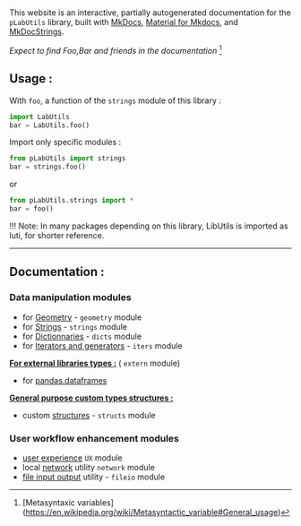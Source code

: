 #

This website is an interactive, partially autogenerated documentation for the ``pLabUtils`` library, built with [MkDocs](https://www.mkdocs.org/getting-started/), [Material for Mkdocs](https://squidfunk.github.io/mkdocs-material/getting-started/), and [MkDocStrings](https://mkdocstrings.github.io/).

*Expect to find Foo,Bar and friends in the documentation* [^1]

## Usage : 

With `foo`, a function of the `strings` module of this library :

```python
import LabUtils
bar = LabUtils.foo()
```

Import only specific modules :

```python
from pLabUtils import strings
bar = strings.foo()
```

or

```python
from pLabUtils.strings import *
bar = foo()
```

!!! Note:
    In many packages depending on this library, LibUtils is imported as luti, for shorter reference.

__________

## Documentation : 



### Data manipulation modules 

  - for [Geometry](geometry\ULine.md) - ``geometry`` module
- for [Strings](strings\alphanum_sort.md) - ``strings`` module
- for [Dictionnaries](dicts\drop_matched_keys.md) - ``dicts`` module
- for [Iterators and generators](iters\nest_iter.md) - ``iters`` module

**<u>For external libraries types :</u>** ( ``extern`` module)

- for [pandas.dataframes](extern\empty_df.md#pandas)

**<u>General purpose custom types structures :</u>**

- custom [structures](structs\sdict.md) - ``structs`` module

### User workflow enhancement modules

- [user experience](UX\cached_execution_variables.md) ``UX`` module
- local [network](network\find_activeSQL.md) utility ``network`` module
- [file input output](fileio\Pickle.md) utility - ``fileio`` module



[^1]: [Metasyntaxic variables\](https://en.wikipedia.org/wiki/Metasyntactic_variable#General_usage)

